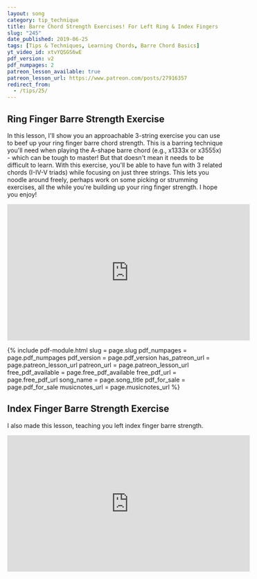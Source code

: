 ```yaml
---
layout: song
category: tip_technique
title: Barre Chord Strength Exercises! For Left Ring & Index Fingers
slug: "245"
date_published: 2019-06-25
tags: [Tips & Techniques, Learning Chords, Barre Chord Basics]
yt_video_id: xtvYQSGS6wE
pdf_version: v2
pdf_numpages: 2
patreon_lesson_available: true
patreon_lesson_url: https://www.patreon.com/posts/27916357
redirect_from:
  - /tips/25/
---
```


## Ring Finger Barre Strength Exercise

In this lesson, I'll show you an approachable 3-string exercise you can use to beef up your ring finger barre chord strength. This is a barring technique you'll need when playing the A-shape barre chord (e.g., x1333x or x3555x) - which can be tough to master! But that doesn't mean it needs to be difficult to learn. With this exercise, you'll be able to have fun with 3 related chords (I-IV-V triads) while focusing on just three strings. This lets you noodle around freely, perhaps work on some picking or strumming exercises, all the while you're building up your ring finger strength. I hope you enjoy!

<iframe width="560" height="315" src="https://www.youtube.com/embed/xtvYQSGS6wE?showinfo=0" frameborder="0" allowfullscreen></iframe>

{% include pdf-module.html slug = page.slug pdf_numpages = page.pdf_numpages pdf_version = page.pdf_version has_patreon_url = page.patreon_lesson_url patreon_url = page.patreon_lesson_url free_pdf_available = page.free_pdf_available free_pdf_url = page.free_pdf_url song_name = page.song_title pdf_for_sale = page.pdf_for_sale musicnotes_url = page.musicnotes_url %}

<!-- Check back in a few minutes! Posting it now... -->

<!-- Coming later this morning! Check back soon... -->

## Index Finger Barre Strength Exercise

I also made this lesson, teaching you left index finger barre strength.

<iframe width="560" height="315" src="https://www.youtube.com/embed/PI4Pce2HonM?showinfo=0" frameborder="0" allowfullscreen></iframe>

